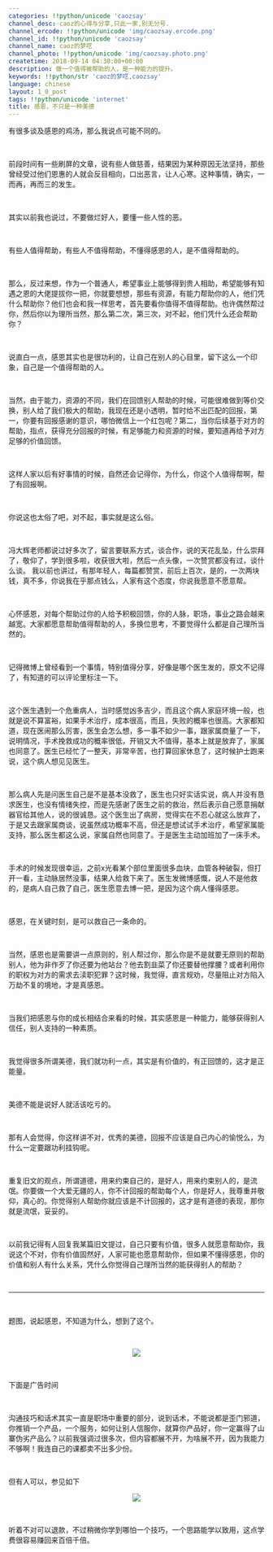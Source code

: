 ```yaml
---
categories: !!python/unicode 'caozsay'
channel_desc: caoz的心得与分享,只此一家,别无分号.
channel_ercode: !!python/unicode 'img/caozsay.ercode.png'
channel_id: !!python/unicode 'caozsay'
channel_name: caoz的梦呓
channel_photo: !!python/unicode 'img/caozsay.photo.png'
createtime: 2018-09-14 04:30:00+00:00
description: 做一个值得被帮助的人，是一种能力的提升。
keywords: !!python/str 'caoz的梦呓,caozsay'
language: chinese
layout: 1_0_post
tags: !!python/unicode 'internet'
title: 感恩，不只是一种美德
---
```

<div class="rich_media_content" id="js_content">
<p style="white-space: normal;">
         有很多谈及感恩的鸡汤，那么我说点可能不同的。
        </p>
<p style="white-space: normal;">
<br/>
</p>
<p style="white-space: normal;">
         前段时间有一些刷屏的文章，说有些人做慈善，结果因为某种原因无法坚持，那些曾经受过他们恩惠的人就会反目相向，口出恶言，让人心寒。这种事情，确实，一而再，再而三的发生。
        </p>
<p style="white-space: normal;">
<br/>
</p>
<p style="white-space: normal;">
         其实以前我也说过，不要做烂好人，要懂一些人性的恶。
        </p>
<p style="white-space: normal;">
<br/>
</p>
<p style="white-space: normal;">
         有些人值得帮助，有些人不值得帮助，不懂得感恩的人，是不值得帮助的。
        </p>
<p style="white-space: normal;">
<br/>
</p>
<p style="white-space: normal;">
         那么，反过来想，作为一个普通人，希望事业上能够得到贵人相助，希望能够有知遇之恩的大佬提拔你一把，你就要想想，那些有资源，有能力帮助你的人，他们凭什么帮助你？他们也会和我一样思考，首先要看你值得不值得帮助。也许偶然帮过你，然后你以为理所当然，那么第二次，第三次，对不起，他们凭什么还会帮助你？
        </p>
<p style="white-space: normal;">
<br/>
</p>
<p style="white-space: normal;">
         说直白一点，感恩其实也是很功利的，让自己在别人的心目里，留下这么一个印象，自己是一个值得帮助的人。
        </p>
<p style="white-space: normal;">
<br/>
</p>
<p style="white-space: normal;">
         当然，由于能力，资源的不同，我们在回馈别人帮助的时候，可能很难做到等价交换，别人给了我们极大的帮助，我现在还是小透明，暂时给不出匹配的回报，第一，你要有回报感谢的意识，哪怕微信上一个红包呢？第二，当你后续基于对方的帮助，指点，获得充分回报的时候，有足够能力和资源的时候，要知道再给予对方足够的价值回馈。
        </p>
<p style="white-space: normal;">
<br/>
</p>
<p style="white-space: normal;">
         这样人家以后有好事情的时候，自然还会记得你，为什么，你这个人值得帮啊，帮了有回报啊。
        </p>
<p style="white-space: normal;">
<br/>
</p>
<p style="white-space: normal;">
         你说这也太俗了吧，对不起，事实就是这么俗。
        </p>
<p>
<br/>
</p>
<p>
         冯大辉老师都说过好多次了，留言要联系方式，谈合作，说的天花乱坠，什么崇拜了，敬仰了，学到很多啦，收获很大啦，然后一点头像，一次赞赏都没有过，谈什么谈。 我以前也讲过，有那年轻人，每篇都赞赏，前后上百次，是的，一次两块钱，真不多，你说我在乎那点钱么，人家有这个态度，你说我愿意不愿意帮。
        </p>
<p>
<br/>
</p>
<p>
         心怀感恩，对每个帮助过你的人给予积极回馈，你的人脉，职场，事业之路会越来越宽。大家都愿意帮助值得帮助的人，多换位思考，不要觉得什么都是自己理所当然的。
        </p>
<p>
<br/>
</p>
<p>
         记得微博上曾经看到一个事情，特别值得分享，好像是哪个医生发的，原文不记得了，有知道的可以评论里标注一下。
        </p>
<p>
<br/>
</p>
<p>
         这个医生遇到一个危重病人，当时感觉凶多吉少，而且这个病人家庭环境一般，也就是说不算富裕，如果手术治疗，成本很高，而且，失败的概率也很高。大家都知道，现在医闹那么厉害，医生会怎么想，多一事不如少一事，跟家属商量了一下，说明情况，手术挽救成功的概率很低，开销又大不值得，基本上就是放弃了，家属也同意了。医生已经忙了一整天，非常辛苦，也打算回家休息了，这时候护士跑来说，这个病人想见见医生。
        </p>
<p>
<br/>
</p>
<p>
         那么病人先是问医生自己是不是基本没救了，医生也只好实话实说，病人并没有恳求医生，也没有情绪失控，而是先感谢了医生之前的救治，然后表示自己愿意捐献器官给其他人，说的很诚恳。这个医生出了病房，觉得实在不忍心就这么放弃了，于是又去跟家属商谈，说虽然成功概率不高，但还是想试试手术治疗，希望家属能支持，那么医生都这么说，家属自然也同意了。于是医生主动加班加了一床手术。
        </p>
<p>
<br/>
</p>
<p>
         手术的时候发现很幸运，之前x光看某个部位里面很多血块，血管各种破裂，但打开一看，主动脉居然没事，结果人给救下来了。医生发微博感慨，说人不是他救的，是病人自己救了自己，医生愿意去博一把，是因为这个病人懂得感恩。
        </p>
<p>
<br/>
</p>
<p>
         感恩，在关键时刻，是可以救自己一条命的。
        </p>
<p>
<br/>
</p>
<p>
         当然，感恩也是需要讲一点原则的，别人帮过你，那么你是不是就要无原则的帮助别人，他为非作歹了你还要为他站台？他去割韭菜了你还要替他撑腰？或者利用你的职权为对方的需求去渎职犯罪？这时候，我觉得，直言规劝，尽量阻止对方陷入万劫不复的境地，才是真感恩。
        </p>
<p>
<br/>
</p>
<p>
         当我们把感恩与你的成长相结合来看的时候，其实感恩是一种能力，能够获得别人信任，别人支持的一种素质。
        </p>
<p>
<br/>
</p>
<p>
         我觉得很多所谓美德，我们就功利一点，其实是有价值的，有正回馈的，这才是正能量。
        </p>
<p>
<br/>
</p>
<p>
         美德不能是说好人就活该吃亏的。
        </p>
<p>
<br/>
</p>
<p>
         那有人会觉得，你这样讲不对，优秀的美德，回报不应该是自己内心的愉悦么，为什么一定要跟功利挂钩呢。
        </p>
<p>
<br/>
</p>
<p>
         重复旧文的观点，所谓道德，用来约束自己的，是好人，用来约束别人的，是流氓。你要做一个大爱无疆的人，你不计回报的帮助每个人，你是好人，我尊重并敬仰，真心的。你觉得别人帮助你就应该是不计回报的，这才是有道德的表现，那你就是流氓，妥妥的。
        </p>
<p>
<br/>
</p>
<p>
         以前我记得有人回复我某篇旧文提过，自己只要有价值，很多人就愿意帮助你，我说这个不对，你有价值固然好，人家可能也愿意帮助你，但如果不懂得感恩，你的价值和别人有什么关系，凭什么你觉得自己理所当然的能获得别人的帮助？
        </p>
<p>
<br/>
</p>
<hr/>
<p>
<br/>
</p>
<p>
         题图，说起感恩，不知道为什么，想到了这个。
        </p>
<p>
<br/>
</p>
<p style="text-align: center;">
<img class="" data-copyright="0" data-ratio="0.665" data-s="300,640" data-src="" data-type="jpeg" data-w="600" src="{{ '/img/nBKX0s8fer3vs8R7IvAqdATz8jIiaibycJvpqIu0qRT7jdO65VmIObTuoYbk4QAnohSFPorB2nwndu8AOExfFDicw.jpeg' | prepend: site.img | replace: '//','/' }}" style=""/>
</p>
<p>
<br/>
</p>
<p>
         下面是广告时间
        </p>
<p>
<br/>
</p>
<p>
         沟通技巧和话术其实一直是职场中重要的部分，说到话术，不能说都是歪门邪道，你推销一个产品，一个服务，如何让别人信服你，就算你产品好，你一定赢得了山寨伪劣产品么？以前我强调过很多次，但内容都展不开，为啥展不开，因为我能力不够啊！我连自己的课都卖不出多少份。
        </p>
<p>
<br/>
</p>
<p>
         但有人可以，参见如下
        </p>
<p style="text-align: center;">
<img class="" data-copyright="0" data-ratio="1.7786666666666666" data-s="300,640" data-src="" data-type="jpeg" data-w="750" src="{{ '/img/nBKX0s8fer3vs8R7IvAqdATz8jIiaibycJp3TUem1dgbTzxWb3v7yIUmh9I8ibpktuTrwLdfMkFibX51T5icegI7xJg.jpeg' | prepend: site.img | replace: '//','/' }}" style=""/>
</p>
<p>
<br/>
</p>
<p>
         听着不对可以退款，不过稍微你学到哪怕一个技巧，一个思路能学以致用，这点学费很容易赚回来百倍千倍。
        </p>
</div>